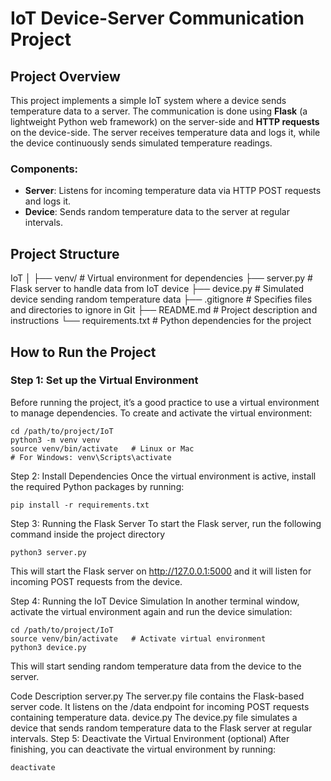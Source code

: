 # IoT Device-Server Communication Project

## Project Overview

This project implements a simple IoT system where a device sends temperature data to a server. The communication is done using **Flask** (a lightweight Python web framework) on the server-side and **HTTP requests** on the device-side. The server receives temperature data and logs it, while the device continuously sends simulated temperature readings.

### Components:
- **Server**: Listens for incoming temperature data via HTTP POST requests and logs it.
- **Device**: Sends random temperature data to the server at regular intervals.

## Project Structure

IoT │ ├── venv/ # Virtual environment for dependencies ├── server.py # Flask server to handle data from IoT device ├── device.py # Simulated device sending random temperature data ├── .gitignore # Specifies files and directories to ignore in Git ├── README.md # Project description and instructions └── requirements.txt # Python dependencies for the project


## How to Run the Project

### Step 1: Set up the Virtual Environment

Before running the project, it’s a good practice to use a virtual environment to manage dependencies. To create and activate the virtual environment:

```
cd /path/to/project/IoT
python3 -m venv venv
source venv/bin/activate   # Linux or Mac
# For Windows: venv\Scripts\activate
```
Step 2: Install Dependencies
Once the virtual environment is active, install the required Python packages by running:
```
pip install -r requirements.txt
```
Step 3: Running the Flask Server
To start the Flask server, run the following command inside the project directory
```
python3 server.py
```
This will start the Flask server on http://127.0.0.1:5000 and it will listen for incoming POST requests from the device.

Step 4: Running the IoT Device Simulation
In another terminal window, activate the virtual environment again and run the device simulation:

```
cd /path/to/project/IoT
source venv/bin/activate   # Activate virtual environment
python3 device.py
```
This will start sending random temperature data from the device to the server.

Code Description
server.py
The server.py file contains the Flask-based server code. It listens on the /data endpoint for incoming POST requests containing temperature data.
device.py
The device.py file simulates a device that sends random temperature data to the Flask server at regular intervals.
Step 5: Deactivate the Virtual Environment (optional)
After finishing, you can deactivate the virtual environment by running:
```
deactivate
```
